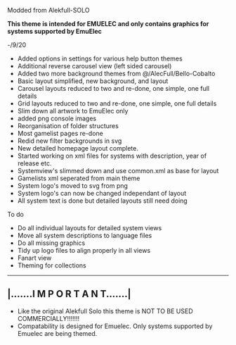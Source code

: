 Modded from Alekfull-SOLO

**This theme is intended for EMUELEC and only contains graphics for systems supported by EmuElec**

-/9/20
+ Added options in settings for various help button themes
+ Additional reverse carousel view (left sided carousel)
+ Added two more background themes from @/AlecFull/Bello-Cobalto
+ Basic layout simplified, new background, and layout
+ Carousel layouts reduced to two and re-done, one simple, one full details
+ Grid layouts reduced to two and re-done, one simple, one full details 
+ Slim down all artwork to EmuElec only
+ added png console images
+ Reorganisation of folder structures
+ Most gamelist pages re-done
+ Redid new filter backgrounds in svg
+ New detailed homepage layout complete.
+ Started working on xml files for systems with description, year of release etc.
+ Systemview's slimmed down and use common.xml as base for layout
+ Gamelists xml seperated from main theme
+ System logo's moved to svg from png
+ System logo's can now be changed independant of layout
+ All system text is done but detailed layouts still need doing

To do

+ Do all individual layouts for detailed system views
+ Move all system descriptions to language files
+ Do all missing graphics
+ Tidy up logo files to align properly in all views
+ Fanart view
+ Theming for collections


--------------------------------------------------------------
|.......I M P O R T A N T.......|
--------------------------------------------------------------

* Like the original Alekfull Solo this theme is NOT TO BE USED COMMERCIALLY!!!!!!!
* Compatability is designed for Emuelec. Only systems supported by Emuelec are being themed. 
